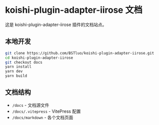 # koishi-plugin-adapter-iirose 文档

这是 koishi-plugin-adapter-iirose 插件的文档站点。

## 本地开发

```bash
git clone https://github.com/BSTluo/koishi-plugin-adapter-iirose.git
cd koishi-plugin-adapter-iirose
git checkout docs
yarn install
yarn dev
yarn build
```

## 文档结构

- `/docs` - 文档源文件
- `/docs/.vitepress` - VitePress 配置
- `/docs/markdown` - 各个文档页面
